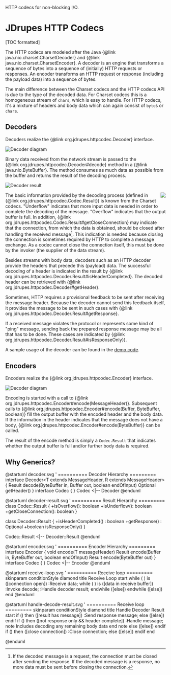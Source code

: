 HTTP codecs for non-blocking I/O.

JDrupes HTTP Codecs
===================

[TOC formatted]

The HTTP codecs are modeled after the Java 
{@link java.nio.charset.CharsetDecoder} and 
{@link java.nio.charset.CharsetEncoder}.
A decoder is an engine that transforms a sequence
of bytes into a sequence of (initially) HTTP requests or responses.
An encoder transforms an HTTP request or
response (including the payload data) into a sequence of bytes. 

The main difference between the Charset codecs and the HTTP codecs API
is due to the type of the decoded data. For Charset codecs this is a 
homogeneous stream of `chars`, which is easy to handle. For HTTP codecs, 
it's a mixture of headers and body data which can again consist 
of `byte`s or `char`s.

Decoders
--------

Decoders realize the {@link org.jdrupes.httpcodec.Decoder} interface.

![Decoder diagram](decoder.svg)

Binary data received from the network stream is passed to the  
{@link org.jdrupes.httpcodec.Decoder#decode} method in 
a {@link java.nio.ByteBuffer}. The method consumes as much data 
as possible from the buffer and returns the result of the decoding 
process.

![Decoder result](decoder-result.svg)

<img align="right" src="handle-decode-result.svg">

The basic information provided by the decoding process (defined in 
{@link org.jdrupes.httpcodec.Codec.Result}) is
known from the Charset codecs. "Underflow" indicates that more input
data is needed in order to complete the decoding of the message.
"Overflow" indicates that the output buffer is full. In addition,
{@link org.jdrupes.httpcodec.Codec.Result#getCloseConnection} may indicate
that the connection, from which the data is obtained, should be closed
after handling the received message[^closing]. This indication is needed 
because closing the connection is sometimes required by HTTP to
complete a message exchange. As a codec cannot close the connection 
itself, this must be done by the invoker (the supplier of the data stream).

[^closing]: If the decoded message is a request, the connection must 
be closed after sending the response. If the decoded message is
a response, no more data must be sent before closing the connection. 

Besides streams with body data, decoders such as an HTTP decoder
provide the headers that precede this (payload) data. The successful decoding 
of a header is indicated in the result by
{@link org.jdrupes.httpcodec.Decoder.Result#isHeaderCompleted}. The 
decoded header can be retrieved with
{@link org.jdrupes.httpcodec.Decoder#getHeader}.

Sometimes, HTTP requires a provisional feedback to be sent after receiving
the message header. Because the decoder cannot send this feedback
itself, it provides the message to be sent in such cases
with {@link org.jdrupes.httpcodec.Decoder.Result#getResponse}.

If a received message violates the protocol or represents
some kind of "ping" message, sending back the prepared response message 
may be all that has to be done. These cases are indicated by
{@link org.jdrupes.httpcodec.Decoder.Result#isResponseOnly}).

A sample usage of the decoder can be found in the 
[demo code](https://github.com/mnlipp/jdrupes-httpcodec/blob/master/demo/org/jdrupes/httpcodec/demo/Connection.java).

Encoders
--------

Encoders realize the {@link org.jdrupes.httpcodec.Encoder} interface.

![Decoder diagram](encoder.svg)

Encoding is started with a call to 
{@link org.jdrupes.httpcodec.Encoder#encode(MessageHeader)}. Subsequent
calls to 
{@link org.jdrupes.httpcodec.Encoder#encode(Buffer, ByteBuffer, boolean)}
fill the output buffer with the encoded header and the body data.
If the information in the header indicates that the message does not
have a body, {@link org.jdrupes.httpcodec.Encoder#encode(ByteBuffer)}
can be called.

The result of the encode method is simply a `Codec.Result` that indicates
whether the output buffer is full and/or further body data is required.

Why Generics?
-------------



@startuml decoder.svg
' ========== Decoder Hierarchy =========
interface Decoder<T extends MessageHeader, R extends MessageHeader> {
    Result<R> decode(ByteBuffer in, Buffer out, boolean endOfInput)
    Optional<T> getHeader()
}
interface Codec {
}
Codec <|-- Decoder
@enduml

@startuml decoder-result.svg
' ========== Result Hierarchy =========
class Codec::Result {
    +isOverflow(): boolean
    +isUnderflow(): boolean
    +getCloseConnection(): boolean
}

class Decoder::Result<R extends MessageHeader> {
    +isHeaderCompleted() : boolean
    +getResponse() : Optional<R>
    +boolean isResponseOnly()
}

Codec::Result <|-- Decoder::Result
@enduml

@startuml encoder.svg
' ========== Encoder Hierarchy =========
interface Encoder {
    void encode(T messageHeader)
    Result encode(Buffer in, ByteBuffer out, boolean endOfInput)
    Result encode(ByteBuffer out)
}
interface Codec {
}
Codec <|-- Encoder
@enduml

@startuml receive-loop.svg
' ========== Receive loop =========
skinparam conditionStyle diamond
title Receive Loop
start
while ( ) is ([connection open])
  :Receive data;
  while ( ) is ([data in receive buffer])
    :Invoke decode;
    :Handle decoder result;
  endwhile ([else])
endwhile ([else])
end
@enduml

@startuml handle-decode-result.svg
' ========== Receive loop =========
skinparam conditionStyle diamond
title Handle Decoder Result
start
if () then ([result has message])
  :Send response message;
else ([else])
endif
if () then ([not response only 
&& header complete])
  :Handle message;
  note
  Includes decoding 
  any remaining body 
  data
  end note
else ([else])
endif
if () then ([close connection])
  :Close connection;
else ([else])
endif
end

@enduml
